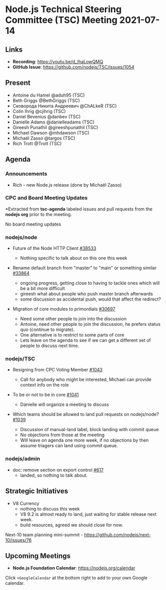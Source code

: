 # Node.js Technical Steering Committee (TSC) Meeting 2021-07-14

## Links

* **Recording**:  <https://youtu.be/d_IhaLowQMQ>
* **GitHub Issue**: <https://github.com/nodejs/TSC/issues/1054>

## Present

* Antoine du Hamel @aduh95 (TSC)
* Beth Griggs @BethGriggs (TSC)
* Сковорода Никита Андреевич @ChALkeR (TSC)
* Colin Ihrig @cjihrig (TSC)
* Daniel Bevenius @danbev (TSC)
* Danielle Adams @danielleadams (TSC)
* Gireesh Punathil @gireeshpunathil (TSC)
* Michael Dawson @mhdawson (TSC)
* Michaël Zasso @targos (TSC)
* Rich Trott @Trott (TSC)

## Agenda

### Announcements

* Rich - new Node.js release (done by Michaël Zasso)

### CPC and Board Meeting Updates

*Extracted from **tsc-agenda** labeled issues and pull requests from the **nodejs org** prior to the meeting.

No board meeting updates

### nodejs/node

* Future of the Node HTTP Client  [#38533](https://github.com/nodejs/node/issues/38533)
  * Nothing specific to talk about on this one this week

* Rename default branch from "master" to "main" or something similar [#33864](https://github.com/nodejs/node/issues/33864)
  * ongoing progress, getting close to having to tackle ones which will be a bit more difficult
  * gireesh what about people who push master branch afterwards
  * some discussion as accidental push, would that affect the redirect?

* Migration of core modules to primordials [#30697](https://github.com/nodejs/node/issues/30697)
  * Need some other people to join into the discussion
  * Antoine, need other people to join the discussion, he prefers status quo (continue to migrate).
  * One alternative is to restrict to some parts of core
  * Lets leave on the agenda to see if we can get a different set of people to discuss next time.

### nodejs/TSC

* Resigning from CPC Voting Member [#1043](https://github.com/nodejs/TSC/issues/1043)
  * Call for anybody who might be interested, Michael can provide context info on the role

* To be or not to be in core [#1041](https://github.com/nodejs/TSC/issues/1041)
  * Danielle will organize a meeting to discuss

* Which teams should be allowed to land pull requests on nodejs/node? [#1039](https://github.com/nodejs/TSC/issues/1039)
  * Discussion of manual-land label, block landing with commit queue
  * No objections from those at the meeting
  * Will leave on agenda one more week, if no objections by then assume triagers can land using commit queue.

### nodejs/admin

* doc: remove section on export control [#617](https://github.com/nodejs/admin/pull/617)
  * landed, so nothing to talk about.
  
## Strategic Initiatives

* V8 Currency
  * nothing to discuss this week
  * V8 9.2 is almost ready to land, just waiting for stable release next week.
  * build resources, agreed we should close for now.

Next-10 team planning mini-summit - <https://github.com/nodejs/next-10/issues/76>

## Upcoming Meetings

* **Node.js Foundation Calendar**: <https://nodejs.org/calendar>

Click `+GoogleCalendar` at the bottom right to add to your own Google calendar.

